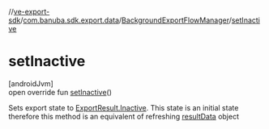 //[ve-export-sdk](../../../index.md)/[com.banuba.sdk.export.data](../index.md)/[BackgroundExportFlowManager](index.md)/[setInactive](set-inactive.md)

# setInactive

[androidJvm]\
open override fun [setInactive](set-inactive.md)()

Sets export state to [ExportResult.Inactive](../-export-result/-inactive/index.md). This state is an initial state therefore this method is an equivalent of refreshing [resultData](result-data.md) object
